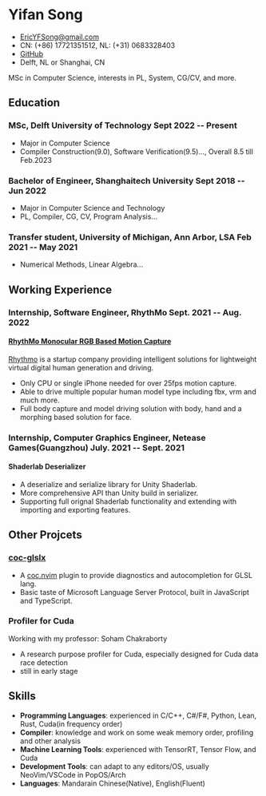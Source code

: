 <!-- The (first) h1 will be used as the <title> of the HTML page -->
# Yifan Song

<!-- The unordered list immediately after the h1 will be formatted on a single
line. It is intended to be used for contact details -->
- <EricYFSong@gmail.com>
- CN: (+86) 17721351512, NL: (+31) 0683328403
- [GitHub](https://github.com/Eric-Song-Nop/)
- Delft, NL or Shanghai, CN

<!-- - [Blog and CV](http://121.4.19.237/) -->

<!-- The paragraph after the h1 and ul and before the first h2 is optional. It
is intended to be used for a short summary. -->
MSc in Computer Science, interests in PL, System, CG/CV, and more.

## Education

### <span>MSc, Delft University of Technology</span> <span>Sept 2022 -- Present</span>

- Major in Computer Science
- Compiler Construction(9.0), Software Verification(9.5)..., Overall 8.5 till Feb.2023

### <span>Bachelor of Engineer, Shanghaitech University</span> <span>Sept 2018 -- Jun 2022</span>

- Major in Computer Science and Technology
- PL, Compiler, CG, CV, Program Analysis...
  <!-- - GPA 3.3, TOEFL 102, GRE 155(verbal) + 169(math) -->

### <span>Transfer student, University of Michigan, Ann Arbor, LSA </span> <span>Feb 2021 -- May 2021</span>

- Numerical Methods, Linear Algebra...

## Working Experience

<!-- You have to wrap the "left" and "right" half of these headings in spans by
hand -->
### <span>Internship, Software Engineer, RhythMo</span> <span>Sept. 2021 -- Aug. 2022</span>

#### [RhythMo Monocular RGB Based Motion Capture](https://www.bilibili.com/video/BV1Xg411K7wY?share_source=copy_web)

[Rhythmo](https://rhythmo.cn) is a startup company providing intelligent solutions for lightweight virtual digital human generation and driving.

- Only CPU or single iPhone needed for over 25fps motion capture.
- Able to drive multiple popular human model type including fbx, vrm and much more.
- Full body capture and model driving solution with body, hand and a morphing based solution for face.

### <span>Internship, Computer Graphics Engineer, Netease Games(Guangzhou)</span> <span>July. 2021 -- Sept. 2021</span>

#### Shaderlab Deserializer

- A deserialize and serialize library for Unity Shaderlab.
- More comprehensive API than Unity build in serializer.
- Supporting full orignal Shaderlab functionality and extending with importing
and exporting features.

<!-- 
### <span>Research Assistant in VDI center </span> <span>Dec 2020 -- Present</span>

[Visual and Data Intelligence Center](http://vic.shanghaitech.edu.cn/) focus on
computer vision and computer graphics.
My current topic in VDI is about monocular full body human motion capture. -->

<!-- ## Course Projects

### <span>SPH Based Fluid Simulation with Rigid Body Two Way Coupling </span> <span>Dec 2020</span>

- Incompressible SPH based fluid simulation with two way coupling with a cube.
- Spatial hash speed up and boundary sph particles for rigid body simulation.
- Implemented in pure C++ and offline rendering with blender.

### <span>COOL Compiler </span> <span>Dec 2018</span>

- Implementing a compiler with lexical analysis, parsing, semantic analysis, and code generation to MISP.
- Basic semantic and syntax analysis are done and support object oriented programming with inheritance

### <span>A Taste of CNN Based Gaze Estimation</span> <span>Dec 2020</span>

- A CNN based gaze estimation with almost SOTA accuracy developed with PyTorch. -->

<!-- 
### <span> A star plane fighting game </span> <span>Dec 2020</span>
  - A star plane fighting game developed with unity which has cool space ship fighting part and space station communication part.
  - The game fully supports Xbox 360 controller and localized for both Chinese and English with XML.
  -->

## Other Projcets

### [coc-glslx](https://github.com/Eric-Song-Nop/coc-glslx)

- A [coc.nvim](https://github.com/neoclide/coc.nvim) plugin to provide diagnostics and autocompletion for GLSL lang. 
- Basic taste of Microsoft Language Server Protocol, built in JavaScript and TypeScript.

### Profiler for Cuda

Working with my professor: Soham Chakraborty

- A research purpose profiler for Cuda, especially designed for Cuda data race detection
- still in early stage

## Skills

 <!-- - Game Development: Unity, OpenGL, Direct3D, Computer Graphics -->

- **Programming Languages**: experienced in C/C++, C#/F#, Python, Lean, Rust, Cuda(in frequency order)
- **Compiler**: knowledge and work on some weak memory order, profiling and other analysis
- **Machine Learning Tools**: experienced with TensorRT, Tensor Flow, and Cuda
- **Development Tools**: can adapt to any editors/OS, usually NeoVim/VSCode in PopOS/Arch
- **Languages**: Mandarain Chinese(Native), English(Fluent)
